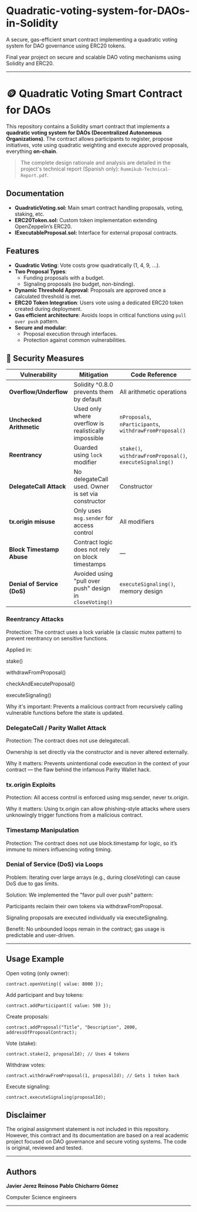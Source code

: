 # Quadratic-voting-system-for-DAOs-in-Solidity
A secure, gas-efficient smart contract implementing a quadratic voting system for DAO governance using ERC20 tokens.

Final year project on secure and scalable DAO voting mechanisms using Solidity and ERC20.

---

# 🪙 Quadratic Voting Smart Contract for DAOs

This repository contains a Solidity smart contract that implements a **quadratic voting system for DAOs (Decentralized Autonomous Organizations)**. The contract allows participants to register, propose initiatives, vote using quadratic weighting and execute approved proposals, everything **on-chain**.

> The complete design rationale and analysis are detailed in the project's technical report (Spanish only): `Rummikub-Technical-Report.pdf`.

## Documentation
- **QuadraticVoting.sol:** Main smart contract handling proposals, voting, staking, etc.
- **ERC20Token.sol:** Custom token implementation extending OpenZeppelin’s ERC20.
- **IExecutableProposal.sol:** Interface for external proposal contracts.

## Features

- **Quadratic Voting**: Vote costs grow quadratically (1, 4, 9, ...).
- **Two Proposal Types**:
  - Funding proposals with a budget.
  - Signaling proposals (no budget, non-binding).
- **Dynamic Threshold Approval**: Proposals are approved once a calculated threshold is met.
- **ERC20 Token Integration**: Users vote using a dedicated ERC20 token created during deployment.
- **Gas efficient architecture**: Avoids loops in critical functions using `pull over push` pattern.
- **Secure and modular**:
  - Proposal execution through interfaces.
  - Protection against common vulnerabilities.

## 🔐 Security Measures

| Vulnerability                | Mitigation                                                                 | Code Reference                                       |
|-----------------------------|----------------------------------------------------------------------------|------------------------------------------------------|
| **Overflow/Underflow**      | Solidity ^0.8.0 prevents them by default                                   | All arithmetic operations                            |
| **Unchecked Arithmetic**    | Used only where overflow is realistically impossible                       | `nProposals`, `nParticipants`, `withdrawFromProposal()` |
| **Reentrancy**              | Guarded using `lock` modifier                                              | `stake()`, `withdrawFromProposal()`, `executeSignaling()` |
| **DelegateCall Attack**     | No delegateCall used. Owner is set via constructor                         | Constructor                                          |
| **tx.origin misuse**        | Only uses `msg.sender` for access control                                  | All modifiers                                        |
| **Block Timestamp Abuse**   | Contract logic does not rely on block timestamps                           | —                                                    |
| **Denial of Service (DoS)** | Avoided using "pull over push" design in `closeVoting()`                   | `executeSignaling()`, memory design                  |

### Reentrancy Attacks
Protection: The contract uses a lock variable (a classic mutex pattern) to prevent reentrancy on sensitive functions.

Applied in:

stake()

withdrawFromProposal()

checkAndExecuteProposal()

executeSignaling()

Why it's important: Prevents a malicious contract from recursively calling vulnerable functions before the state is updated.

### DelegateCall / Parity Wallet Attack
Protection: The contract does not use delegatecall.

Ownership is set directly via the constructor and is never altered externally.

Why it matters: Prevents unintentional code execution in the context of your contract — the flaw behind the infamous Parity Wallet hack.

### tx.origin Exploits
Protection: All access control is enforced using msg.sender, never tx.origin.

Why it matters: Using tx.origin can allow phishing-style attacks where users unknowingly trigger functions from a malicious contract.

### Timestamp Manipulation
Protection: The contract does not use block.timestamp for logic, so it’s immune to miners influencing voting timing.

### Denial of Service (DoS) via Loops
Problem: Iterating over large arrays (e.g., during closeVoting) can cause DoS due to gas limits.

Solution: We implemented the "favor pull over push" pattern:

Participants reclaim their own tokens via withdrawFromProposal.

Signaling proposals are executed individually via executeSignaling.

Benefit: No unbounded loops remain in the contract; gas usage is predictable and user-driven.

---

## Usage Example

Open voting (only owner):
```
contract.openVoting({ value: 8000 });
```

Add participant and buy tokens:
```
contract.addParticipant({ value: 500 });
```

Create proposals:
```
contract.addProposal("Title", "Description", 2000, addressOfProposalContract);
```

Vote (stake):
```
contract.stake(2, proposalId); // Uses 4 tokens
```

Withdraw votes:
```
contract.withdrawFromProposal(1, proposalId); // Gets 1 token back
```

Execute signaling:
```
contract.executeSignaling(proposalId);
```


## Disclaimer

The original assignment statement is not included in this repository. However, this contract and its documentation are based on a real academic project focused on DAO governance and secure voting systems. The code is original, reviewed and tested.

---

## Authors

**Javier Jerez Reinoso**
**Pablo Chicharro Gómez**

Computer Science engineers

---
